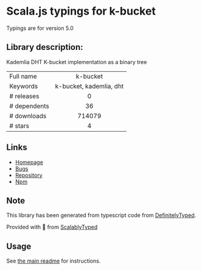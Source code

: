 
# Scala.js typings for k-bucket

Typings are for version 5.0

## Library description:
Kademlia DHT K-bucket implementation as a binary tree

|                    |                 |
| ------------------ | :-------------: |
| Full name          | k-bucket |
| Keywords           | k-bucket, kademlia, dht |
| # releases         | 0 |
| # dependents       | 36 |
| # downloads        | 714079 |
| # stars            | 4 |

## Links
- [Homepage](https://github.com/tristanls/k-bucket#readme)
- [Bugs](https://github.com/tristanls/k-bucket/issues)
- [Repository](https://github.com/tristanls/k-bucket)
- [Npm](https://www.npmjs.com/package/k-bucket)
    


## Note
This library has been generated from typescript code from [DefinitelyTyped](https://definitelytyped.org).

Provided with :purple_heart: from [ScalablyTyped](https://github.com/oyvindberg/ScalablyTyped)

## Usage
See [the main readme](../../readme.md) for instructions.


